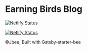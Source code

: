 # Earning Birds Blog
[![Netlify Status](https://api.netlify.com/api/v1/badges/1f30fd46-bdf2-4630-82a8-817db73618f2/deploy-status)](https://app.netlify.com/sites/earningbirds/deploys)

[![Netlify Status](https://api.netlify.com/api/v1/badges/1f30fd46-bdf2-4630-82a8-817db73618f2/deploy-status)](https://app.netlify.com/sites/earningbirds/deploys)

©Jbee, Built with Gatsby-starter-bee
